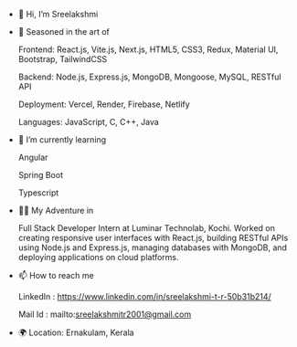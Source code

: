 - 👋 Hi, I’m Sreelakshmi
  
- 🔧 Seasoned in the art of 

     Frontend: React.js, Vite.js, Next.js, HTML5, CSS3, Redux, Material UI, Bootstrap, TailwindCSS
  
     Backend: Node.js, Express.js, MongoDB, Mongoose, MySQL, RESTful API
  
     Deployment: Vercel, Render, Firebase, Netlify
  
     Languages: JavaScript, C, C++, Java
     
- 🌱 I’m currently learning
 
     Angular
  
     Spring Boot
  
     Typescript

- 👩‍💻 My Adventure in
 
     Full Stack Developer Intern at Luminar Technolab, Kochi. Worked on creating responsive user interfaces with React.js, building RESTful APIs using Node.js and Express.js, managing databases with MongoDB, and deploying applications on cloud platforms.

- 📫 How to reach me
  
     LinkedIn : https://www.linkedin.com/in/sreelakshmi-t-r-50b31b214/
  
     Mail Id :  mailto:sreelakshmitr2001@gmail.com
  
- 🌍 Location: Ernakulam, Kerala
<!---
tr-sreelakshmi/tr-sreelakshmi is a ✨ special ✨ repository because its `README.md` (this file) appears on your GitHub profile.
You can click the Preview link to take a look at your changes.
--->
